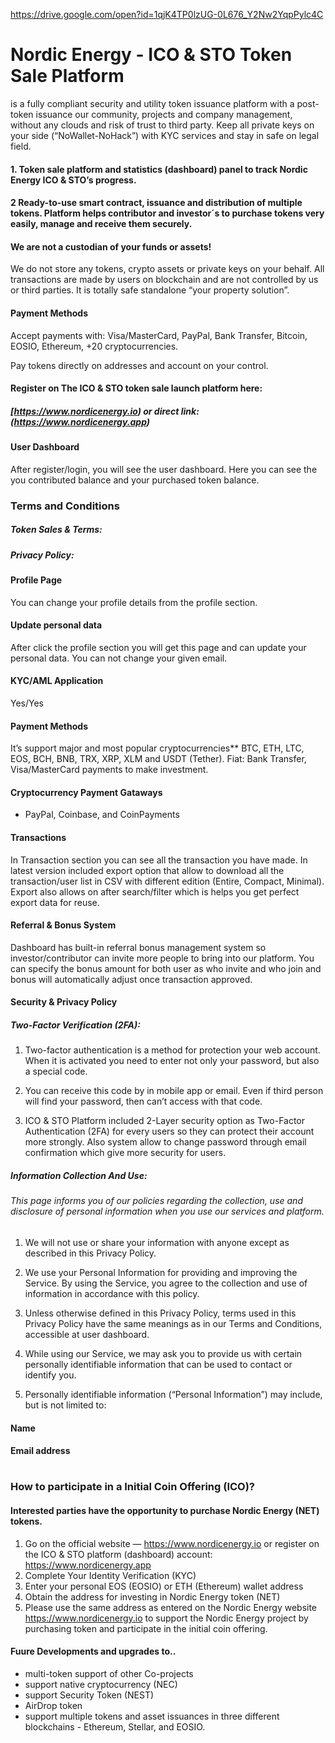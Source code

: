https://drive.google.com/open?id=1qjK4TP0lzUG-0L676_Y2Nw2YqpPylc4C


# Nordic Energy - ICO & STO Token Sale Platform

is a fully compliant security and utility token issuance platform with a post-token issuance our community, projects and company management, without any clouds and risk of trust to third party. Keep all private keys on your side (“NoWallet-NoHack”) with KYC services and stay in safe on legal field. 


#### 1. Token sale platform and statistics (dashboard) panel to track Nordic Energy ICO & STO’s progress. 

#### 2  Ready-to-use smart contract, issuance and distribution of multiple tokens. Platform helps contributor and investor´s to purchase tokens very easily, manage and receive them securely.



#### We are not a custodian of your funds or assets!

We do not store any tokens, crypto assets or private keys on your behalf. All transactions are made by users on blockchain and are not controlled by us or third parties. It is totally safe standalone “your property solution”.



#### Payment Methods

Accept payments with: Visa/MasterCard, PayPal, Bank Transfer, Bitcoin, EOSIO, Ethereum, +20 cryptocurrencies. 

Pay tokens directly on addresses and account on your control.



#### Register on The ICO & STO token sale launch platform here:

##### [https://www.nordicenergy.io) or direct link: (https://www.nordicenergy.app)



#### User Dashboard

After register/login, you will see the user dashboard. Here you can see the you contributed balance and your purchased token balance.


### Terms and Conditions


##### Token Sales & Terms:

##### Privacy Policy:



#### Profile Page

You can change your profile details from the profile section.


#### Update personal data

After click the profile section you will get this page and can update your personal data. You can not change your given email.



#### KYC/AML Application

Yes/Yes


#### Payment Methods

It’s support major and most popular cryptocurrencies** BTC, ETH, LTC, EOS, BCH, BNB, TRX, XRP, XLM and USDT (Tether). Fiat: Bank Transfer, Visa/MasterCard payments to make investment.



#### Cryptocurrency Payment Gataways

- PayPal, Coinbase, and CoinPayments


#### Transactions

In Transaction section you can see all the transaction you have made. In latest version included export option that allow to download all the transaction/user list in CSV with different edition (Entire, Compact, Minimal). Export also allows on after search/filter which is helps you get perfect export data for reuse.



#### Referral & Bonus System

Dashboard has built-in referral bonus management system so investor/contributor can invite more people to bring into our platform. You can specify the bonus amount for both user as who invite and who join and bonus will automatically adjust once transaction approved.



#### Security & Privacy Policy

##### Two-Factor Verification (2FA):

1. Two-factor authentication is a method for protection your web account. When it is activated you need to enter not only your password, but also a special code. 

2. You can receive this code by in mobile app or email. Even if third person will find your password, then can’t access with that code.

3. ICO & STO Platform included 2-Layer security option as Two-Factor Authentication (2FA) for every users so they can protect their account more strongly. Also system allow to change password through email confirmation which give more security for users.


##### Information Collection And Use:

###### This page informs you of our policies regarding the collection, use and disclosure of personal information when you use our services and platform.

1. We will not use or share your information with anyone except as described in this Privacy Policy.

2. We use your Personal Information for providing and improving the Service. By using the Service, you agree to the collection and use of information in accordance with this policy.

3. Unless otherwise defined in this Privacy Policy, terms used in this Privacy Policy have the same meanings as in our Terms and Conditions, accessible at user dashboard.

4. While using our Service, we may ask you to provide us with certain personally identifiable information that can be used to contact or identify you. 

5. Personally identifiable information (“Personal Information”) may include, but is not limited to:


#### Name

#### Email address


#


### How to participate in a Initial Coin Offering (ICO)?

#### Interested parties have the opportunity to purchase Nordic Energy (NET) tokens.


1.	Go on the official website — https://www.nordicenergy.io or register on the ICO & STO platform (dashboard) account: https://www.nordicenergy.app
3.	Complete Your Identity Verification (KYC)
4.	Enter your personal EOS (EOSIO) or ETH (Ethereum) wallet address
5.	Obtain the address for investing in Nordic Energy token (NET)
6.	Please use the same address as entered on the Nordic Energy website https://www.nordicenergy.io to support the Nordic    Energy project by purchasing token and participate in the initial coin offering. 



#### Fuure Developments and upgrades to..

- multi-token support of other Co-projects
- support native cryptocurrency (NEC)
- support Security Token (NEST)
- AirDrop token
- support multiple tokens and asset issuances in three different blockchains - Ethereum, Stellar, and EOSIO.
